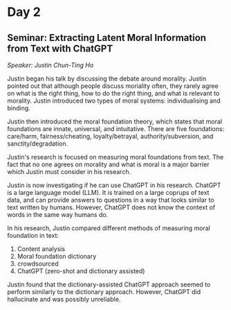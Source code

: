 # Day 2

## Seminar: Extracting Latent Moral Information from Text with ChatGPT
*Speaker: Justin Chun-Ting Ho*

Justin began his talk by discussing the debate around morality. 
Justin pointed out that although people discuss moriality often, they rarely agree on what is the right thing, how to do the right thing, and what is relevant to morality.
Justin introduced two types of moral systems: individualising and binding.

Justin then introduced the moral foundation theory, which states that moral foundations are innate, universal, and intuitative. 
There are five foundations: care/harm, fairness/cheating, loyalty/betrayal, authority/subversion, and sanctity/degradation.

Justin's research is focused on measuring moral foundations from text. 
The fact that no one agrees on morality and what is moral is a major barrier which Justin must consider in his research.

Justin is now investigating if he can use ChatGPT in his research. 
ChatGPT is a large language model (LLM). 
It is trained on a large coprups of text data, and can provide answers to questions in a way that looks similar to text written by humans.
However, ChatGPT does not know the context of words in the same way humans do.

In his research, Justin compared different methods of measuring moral foundation in text:

1. Content analysis
2. Moral foundation dictionary
3. crowdsourced
4. ChatGPT (zero-shot and dictionary assisted)

Justin found that the dictionary-assisted ChatGPT approach seemed to perform similarly to the dictionary approach. 
However, ChatGPT did hallucinate and was possibly unreliable.
